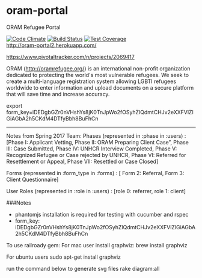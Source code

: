 # oram-portal
ORAM Refugee Portal

[![Code Climate](https://codeclimate.com/github/andrewhalle/oram-portal/badges/gpa.svg)](https://codeclimate.com/github/andrewhalle/oram-portal)
[![Build Status](https://travis-ci.org/andrewhalle/oram-portal.svg?branch=master)](https://travis-ci.org/andrewhalle/oram-portal)
[![Test Coverage](https://codeclimate.com/github/andrewhalle/oram-portal/badges/coverage.svg)](https://codeclimate.com/github/andrewhalle/oram-portal/coverage)   
http://oram-portal2.herokuapp.com/

https://www.pivotaltracker.com/n/projects/2069417

ORAM (http://oramrefugee.org/) is an international non-profit organization dedicated to protecting the world's most vulnerable refugees. We seek to create a multi-language registration system allowing LGBTI refugees worldwide to enter information and upload documents on a secure platform that will save time and increase accuracy.

export form_key=iDEDgbGZr0nVHshYs8jK0TnJpWo2fOSyhZlQdmtCHJv2eXXFVlZlGiAGbA2h5CKdM4DTfyBbh8BuFhCn

------

Notes from Spring 2017 Team:
Phases (represented in :phase in :users) : [Phase I: Applicant Vetting, Phase II: ORAM Preparing
Client Case”, Phase III: Case Submitted, Phase IV: UNHCR Interview Completed,
Phase V: Recognized Refugee or Case rejected by UNHCR, Phase VI: Referred for
Resettlement or Appeal, Phase VII: Resettled or Case Closed]

Forms (represented in :form_type in :forms) : [ Form 2: Referral, Form 3: Client Questionnaire]

User Roles (represented in :role in :users) : [role 0: referrer, role 1: client]

###Notes
* phantomjs installation is required for testing with cucumber and rspec
* form_key: iDEDgbGZr0nVHshYs8jK0TnJpWo2fOSyhZlQdmtCHJv2eXXFVlZlGiAGbA2h5CKdM4DTfyBbh8BuFhCn

To use railroady gem:
For mac user install graphviz:
brew install graphviz

For ubuntu users
sudo apt-get install graphviz

run the command below to generate svg files
rake diagram:all
